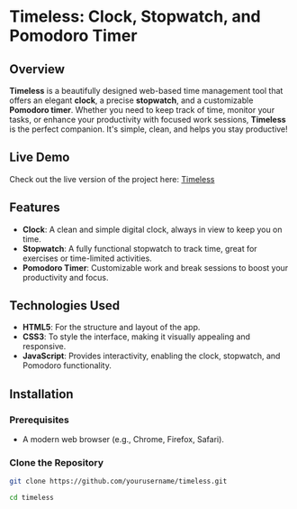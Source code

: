# **Timeless: Clock, Stopwatch, and Pomodoro Timer** 

## Overview
**Timeless** is a beautifully designed web-based time management tool that offers an elegant **clock**, a precise **stopwatch**, and a customizable **Pomodoro timer**. Whether you need to keep track of time, monitor your tasks, or enhance your productivity with focused work sessions, **Timeless** is the perfect companion. It's simple, clean, and helps you stay productive! 

## Live Demo
Check out the live version of the project here: [Timeless](https://anuwuzz.github.io/Timeless/) 

##  Features
- **Clock**: A clean and simple digital clock, always in view to keep you on time.
- **Stopwatch**: A fully functional stopwatch to track time, great for exercises or time-limited activities.
- **Pomodoro Timer**: Customizable work and break sessions to boost your productivity and focus. 

##  Technologies Used
- **HTML5**: For the structure and layout of the app.
- **CSS3**: To style the interface, making it visually appealing and responsive.
- **JavaScript**: Provides interactivity, enabling the clock, stopwatch, and Pomodoro functionality.

##  Installation
### Prerequisites
- A modern web browser (e.g., Chrome, Firefox, Safari).

### Clone the Repository
```bash
git clone https://github.com/yourusername/timeless.git
```
```bash
cd timeless
```
